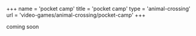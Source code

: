 +++
name = 'pocket camp'
title = 'pocket camp'
type = 'animal-crossing'
url = 'video-games/animal-crossing/pocket-camp'
+++

coming soon
